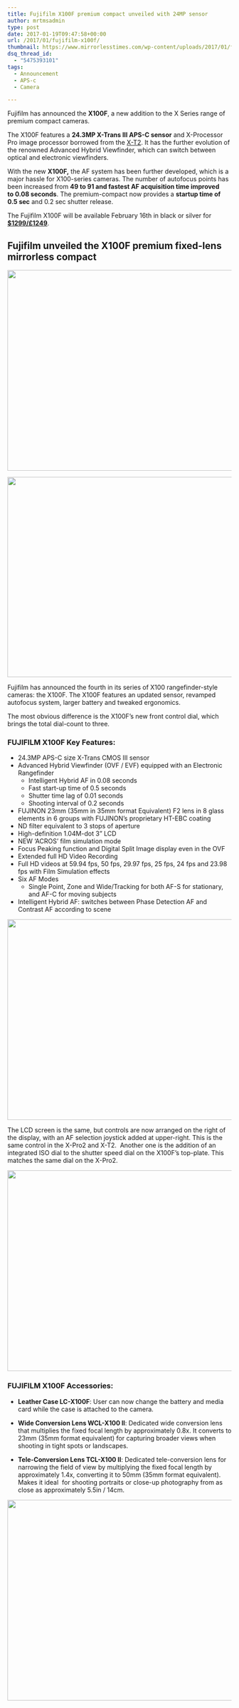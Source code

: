 ```yaml
---
title: Fujifilm X100F premium compact unveiled with 24MP sensor
author: mrtmsadmin
type: post
date: 2017-01-19T09:47:58+00:00
url: /2017/01/fujifilm-x100f/
thumbnail: https://www.mirrorlesstimes.com/wp-content/uploads/2017/01/fujifilm-x100f-front.jpg
dsq_thread_id:
  - "5475393101"
tags:
  - Announcement
  - APS-c
  - Camera

---
```

Fujifilm has announced the **X100F**, a new addition to the X Series range of premium compact cameras.

The X100F features a **24.3MP X-Trans III APS-C sensor** and X-Processor Pro image processor borrowed from the [X-T2][1]. It has the further evolution of the renowned Advanced Hybrid Viewfinder, which can switch between optical and electronic viewfinders.

With the new **X100F,** the AF system has been further developed, which is a major hassle for X100-series cameras. The number of autofocus points has been increased from **49 to 91 and fastest AF acquisition time improved to 0.08 seconds**. The premium-compact now provides a **startup time of 0.5 sec** and 0.2 sec shutter release.

The Fujifilm X100F will be available February 16th in black or silver for <a href="http://amzn.to/2iElS6o" target="_blank"><strong>$1299/£1249</strong></a>.<!--more-->

## Fujifilm unveiled the X100F premium fixed-lens mirrorless compact

[<img class="aligncenter size-full wp-image-932" src="https://i0.wp.com/www.mirrorlesstimes.com/wp-content/uploads/2017/01/fujifilm-x100f-af-dial.jpg?resize=600%2C450&#038;ssl=1" alt="" width="600" height="450" srcset="https://i0.wp.com/www.mirrorlesstimes.com/wp-content/uploads/2017/01/fujifilm-x100f-af-dial.jpg?w=1200&ssl=1 1200w, https://i0.wp.com/www.mirrorlesstimes.com/wp-content/uploads/2017/01/fujifilm-x100f-af-dial.jpg?resize=300%2C225&ssl=1 300w, https://i0.wp.com/www.mirrorlesstimes.com/wp-content/uploads/2017/01/fujifilm-x100f-af-dial.jpg?resize=768%2C575&ssl=1 768w, https://i0.wp.com/www.mirrorlesstimes.com/wp-content/uploads/2017/01/fujifilm-x100f-af-dial.jpg?resize=1024%2C767&ssl=1 1024w" sizes="(max-width: 600px) 100vw, 600px" data-recalc-dims="1" />][2]

[<img class="aligncenter size-full wp-image-933" src="https://i1.wp.com/www.mirrorlesstimes.com/wp-content/uploads/2017/01/fujifilm-x100f-back.jpg?resize=600%2C449&#038;ssl=1" alt="" width="600" height="449" srcset="https://i1.wp.com/www.mirrorlesstimes.com/wp-content/uploads/2017/01/fujifilm-x100f-back.jpg?w=1024&ssl=1 1024w, https://i1.wp.com/www.mirrorlesstimes.com/wp-content/uploads/2017/01/fujifilm-x100f-back.jpg?resize=300%2C225&ssl=1 300w, https://i1.wp.com/www.mirrorlesstimes.com/wp-content/uploads/2017/01/fujifilm-x100f-back.jpg?resize=768%2C575&ssl=1 768w" sizes="(max-width: 600px) 100vw, 600px" data-recalc-dims="1" />][3]

Fujifilm has announced the fourth in its series of X100 rangefinder-style cameras: the X100F. The X100F features an updated sensor, revamped autofocus system, larger battery and tweaked ergonomics.

The most obvious difference is the X100F&#8217;s new front control dial, which brings the total dial-count to three.

### FUJIFILM X100F Key Features:

  * 24.3MP APS-C size X-Trans CMOS III sensor
  * Advanced Hybrid Viewfinder (OVF / EVF) equipped with an Electronic Rangefinder 
      * Intelligent Hybrid AF in 0.08 seconds
      * Fast start-up time of 0.5 seconds
      * Shutter time lag of 0.01 seconds
      * Shooting interval of 0.2 seconds
  * FUJINON 23mm (35mm in 35mm format Equivalent) F2 lens in 8 glass elements in 6 groups with FUJINON’s proprietary HT-EBC coating
  * ND filter equivalent to 3 stops of aperture
  * High-definition 1.04M-dot 3” LCD
  * NEW ‘ACROS’ film simulation mode
  * Focus Peaking function and Digital Split Image display even in the OVF
  * Extended full HD Video Recording
  * Full HD videos at 59.94 fps, 50 fps, 29.97 fps, 25 fps, 24 fps and 23.98 fps with Film Simulation effects
  * Six AF Modes 
      * Single Point, Zone and Wide/Tracking for both AF-S for stationary, and AF-C for moving subjects
  * Intelligent Hybrid AF: switches between Phase Detection AF and Contrast AF according to scene

[<img class="aligncenter size-full wp-image-935" src="https://i1.wp.com/www.mirrorlesstimes.com/wp-content/uploads/2017/01/fujifilm-x100f-rear.jpg?resize=600%2C450&#038;ssl=1" alt="" width="600" height="450" srcset="https://i1.wp.com/www.mirrorlesstimes.com/wp-content/uploads/2017/01/fujifilm-x100f-rear.jpg?w=1200&ssl=1 1200w, https://i1.wp.com/www.mirrorlesstimes.com/wp-content/uploads/2017/01/fujifilm-x100f-rear.jpg?resize=300%2C225&ssl=1 300w, https://i1.wp.com/www.mirrorlesstimes.com/wp-content/uploads/2017/01/fujifilm-x100f-rear.jpg?resize=768%2C576&ssl=1 768w, https://i1.wp.com/www.mirrorlesstimes.com/wp-content/uploads/2017/01/fujifilm-x100f-rear.jpg?resize=1024%2C768&ssl=1 1024w" sizes="(max-width: 600px) 100vw, 600px" data-recalc-dims="1" />][4]

The LCD screen is the same, but controls are now arranged on the right of the display, with an AF selection joystick added at upper-right. This is the same control in the X-Pro2 and X-T2.  Another one is the addition of an integrated ISO dial to the shutter speed dial on the X100F&#8217;s top-plate. This matches the same dial on the X-Pro2.

[<img class="aligncenter size-full wp-image-936" src="https://i0.wp.com/www.mirrorlesstimes.com/wp-content/uploads/2017/01/fujifilm-x100f-top-wide.jpg?resize=600%2C450&#038;ssl=1" alt="" width="600" height="450" srcset="https://i0.wp.com/www.mirrorlesstimes.com/wp-content/uploads/2017/01/fujifilm-x100f-top-wide.jpg?w=1200&ssl=1 1200w, https://i0.wp.com/www.mirrorlesstimes.com/wp-content/uploads/2017/01/fujifilm-x100f-top-wide.jpg?resize=300%2C225&ssl=1 300w, https://i0.wp.com/www.mirrorlesstimes.com/wp-content/uploads/2017/01/fujifilm-x100f-top-wide.jpg?resize=768%2C576&ssl=1 768w, https://i0.wp.com/www.mirrorlesstimes.com/wp-content/uploads/2017/01/fujifilm-x100f-top-wide.jpg?resize=1024%2C768&ssl=1 1024w" sizes="(max-width: 600px) 100vw, 600px" data-recalc-dims="1" />][5]

### FUJIFILM X100F Accessories:

  * **Leather Case LC-X100F**: User can now change the battery and media card while the case is attached to the camera.

  * **Wide Conversion Lens WCL-X100 II**: Dedicated wide conversion lens that multiplies the fixed focal length by approximately 0.8x. It converts to 23mm (35mm format equivalent) for capturing broader views when shooting in tight spots or landscapes.

  * **Tele-Conversion Lens TCL-X100 II**: Dedicated tele-conversion lens for narrowing the field of view by multiplying the fixed focal length by approximately 1.4x, converting it to 50mm (35mm format equivalent). Makes it ideal  for shooting portraits or close-up photography from as close as approximately 5.5in / 14cm.

[<img class="aligncenter size-full wp-image-937" src="https://i2.wp.com/www.mirrorlesstimes.com/wp-content/uploads/2017/01/fujifilm-x100f-top.jpg?resize=600%2C450&#038;ssl=1" alt="" width="600" height="450" srcset="https://i2.wp.com/www.mirrorlesstimes.com/wp-content/uploads/2017/01/fujifilm-x100f-top.jpg?w=1200&ssl=1 1200w, https://i2.wp.com/www.mirrorlesstimes.com/wp-content/uploads/2017/01/fujifilm-x100f-top.jpg?resize=300%2C225&ssl=1 300w, https://i2.wp.com/www.mirrorlesstimes.com/wp-content/uploads/2017/01/fujifilm-x100f-top.jpg?resize=768%2C576&ssl=1 768w, https://i2.wp.com/www.mirrorlesstimes.com/wp-content/uploads/2017/01/fujifilm-x100f-top.jpg?resize=1024%2C768&ssl=1 1024w" sizes="(max-width: 600px) 100vw, 600px" data-recalc-dims="1" />][6]

 [1]: https://www.mirrorlesstimes.com/2016/07/fujifilm-x-t2/
 [2]: https://i0.wp.com/www.mirrorlesstimes.com/wp-content/uploads/2017/01/fujifilm-x100f-af-dial.jpg?ssl=1
 [3]: https://i1.wp.com/www.mirrorlesstimes.com/wp-content/uploads/2017/01/fujifilm-x100f-back.jpg?ssl=1
 [4]: https://i1.wp.com/www.mirrorlesstimes.com/wp-content/uploads/2017/01/fujifilm-x100f-rear.jpg?ssl=1
 [5]: https://i0.wp.com/www.mirrorlesstimes.com/wp-content/uploads/2017/01/fujifilm-x100f-top-wide.jpg?ssl=1
 [6]: https://i2.wp.com/www.mirrorlesstimes.com/wp-content/uploads/2017/01/fujifilm-x100f-top.jpg?ssl=1